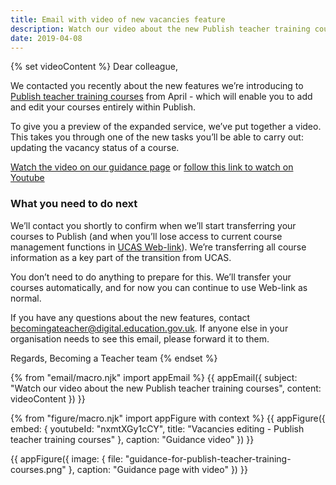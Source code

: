 ```yaml
---
title: Email with video of new vacancies feature
description: Watch our video about the new Publish teacher training courses.
date: 2019-04-08
---
```

{% set videoContent %}
Dear colleague,

We contacted you recently about the new features we’re introducing to [Publish teacher training courses](https://publish-teacher-training-courses.education.gov.uk) from April - which will enable you to add and edit your courses entirely within Publish.

To give you a preview of the expanded service, we’ve put together a video. This takes you through one of the new tasks you’ll be able to carry out: updating the vacancy status of a course.

[Watch the video on our guidance page](https://www.publish-teacher-training-courses.service.gov.uk/guidance) or [follow this link to watch on Youtube](https://www.youtube.com/watch?v=nxmtXGy1cCY&feature=youtu.be)

### What you need to do next

We’ll contact you shortly to confirm when we’ll start transferring your courses to Publish (and when you’ll lose access to current course management functions in [UCAS Web-link](https://www.ucas.com/sign-web-link)). We’re transferring all course information as a key part of the transition from UCAS.

You don’t need to do anything to prepare for this. We’ll transfer your courses automatically, and for now you can continue to use Web-link as normal.

If you have any questions about the new features, contact <becomingateacher@digital.education.gov.uk>. If anyone else in your organisation needs to see this email, please forward it to them.

Regards,
Becoming a Teacher team
{% endset %}

{% from "email/macro.njk" import appEmail %}
{{ appEmail({
  subject: "Watch our video about the new Publish teacher training courses",
  content: videoContent
}) }}

{% from "figure/macro.njk" import appFigure with context %}
{{ appFigure({
  embed: {
    youtubeId: "nxmtXGy1cCY",
    title: "Vacancies editing - Publish teacher training courses"
  },
  caption: "Guidance video"
}) }}

{{ appFigure({
  image: {
    file: "guidance-for-publish-teacher-training-courses.png"
  },
  caption: "Guidance page with video"
}) }}
